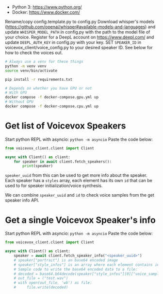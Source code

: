 - Python 3: https://www.python.org/
- Docker: https://www.docker.com/

Rename/copy config.template.py to config.py
Download whisper's models (https://github.com/openai/whisper#available-models-and-languages) and update `WHISPER_MODEL_PATH` in config.py with the path to the model file of your choice.
Register for a DeepL account on https://www.deepl.com/ and update `DEEPL_AUTH_KEY` in config.py with your key.
SET `SPEAKER_ID` in voicevox_client/voice_config.py to your desired speaker ID. See below for how to check the voices out.

```bash
# Always use a venv for these things
python -m venv venv
source venv/bin/activate

pip install -r requirements.txt
```

```bash
# Depends on whether you have GPU or not
# With GPU
docker compose -f docker-compose.gpu.yml up
# Without GPU
docker compose -f docker-compose.cpu.yml up
```

# Get list of Voicevox Speakers

Start python REPL with asyncio: `python -m asyncio`
Paste the code below:

```python
from voicevox_client.client import Client

async with Client() as client:
    for speaker in await client.fetch_speakers():
        print(speaker)
```

`speaker_uuid` from this can be used to get more info about the speaker.
Each speaker has a `styles` array, each element has its own `id` that can be used to for speaker initialization/voice synthesis.

We can combine `speaker_uuid` and `id` to check voice samples from the get speaker info API.

# Get a single Voicevox Speaker's info

Start python REPL with asyncio: `python -m asyncio`
Paste the code below:

```python
from voicevox_client.client import Client

async with Client() as client:
    speaker = await client.fetch_speaker_info("<speaker_uuid>")
    # speaker["portrait"] is an base64 encoded image
    # speaker["style_infos"] is an array where each element contains id (style id), portrait (base64 encoded image), icon (base64 encoded image), voice_samples (array of base64 encoded voice samples)
    # Sample code to write the base64 encoded data to a file:
    # decoded = base64.b64decode(speaker["style_infos"][0]["voice_samples"][0])
    # out_file = ("test.wav")
    # with open(out_file, 'wb') as file:
    #     file.write(decoded)
```
